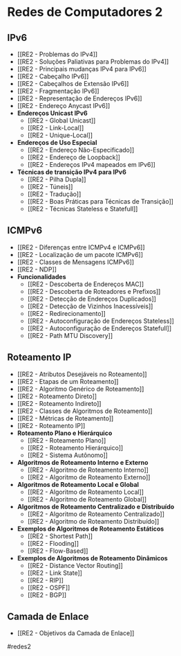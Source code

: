 # Redes de Computadores 2

## IPv6

- [[RE2 - Problemas do IPv4]]
- [[RE2 - Soluções Paliativas para Problemas do IPv4]]
- [[RE2 - Principais mudanças IPv4 para IPv6]]
- [[RE2 - Cabeçalho IPv6]]
- [[RE2 - Cabeçalhos de Extensão IPv6]]
- [[RE2 - Fragmentação IPv6]]
- [[RE2 - Representação de Endereços IPv6]]
- [[RE2 - Endereço Anycast IPv6]]
- **Endereços Unicast IPv6**
	- [[RE2 - Global Unicast]]
	- [[RE2 - Link-Local]]
	- [[RE2 - Unique-Local]]
- **Endereços de Uso Especial**
	- [[RE2 - Endereço Não-Especificado]]
	- [[RE2 - Endereço de Loopback]]
	- [[RE2 - Endereços IPv4 mapeados em IPv6]]
- **Técnicas de transição IPv4 para IPv6**
	- [[RE2 - Pilha Dupla]]
	- [[RE2 - Túneis]]
	- [[RE2 - Tradução]]
	- [[RE2 - Boas Práticas para Técnicas de Transição]]
	- [[RE2 - Técnicas Stateless e Statefull]]

## ICMPv6

- [[RE2 - Diferenças entre ICMPv4 e ICMPv6]]
- [[RE2 - Localização de um pacote ICMPv6]]
- [[RE2 - Classes de Mensagens ICMPv6]]
- [[RE2 - NDP]]
- **Funcionalidades**
	- [[RE2 - Descoberta de Endereços MAC]]
	- [[RE2 - Descoberta de Roteadores e Prefixos]]
	- [[RE2 - Detecção de Endereços Duplicados]]
	- [[RE2 - Detecção de Vizinhos Inacessíveis]]
	- [[RE2 - Redirecionamento]]
	- [[RE2 - Autoconfiguração de Endereços Stateless]]
	- [[RE2 - Autoconfiguração de Endereços Statefull]]
	- [[RE2 - Path MTU Discovery]]

## Roteamento IP

- [[RE2 - Atributos Desejáveis no Roteamento]]
- [[RE2 - Etapas de um Roteamento]]
- [[RE2 - Algoritmo Genérico de Roteamento]]
- [[RE2 - Roteamento Direto]]
- [[RE2 - Roteamento Indireto]]
- [[RE2 - Classes de Algoritmos de Roteamento]]
- [[RE2 - Métricas de Roteamento]]
- [[RE2 - Roteamento IP]]
- **Roteamento Plano e Hierárquico**
	- [[RE2 - Roteamento Plano]]
	- [[RE2 - Roteamento Hierárquico]]
	- [[RE2 - Sistema Autônomo]]
- **Algoritmos de Roteamento Interno e Externo**
	- [[RE2 - Algoritmo de Roteamento Interno]]
	- [[RE2 - Algoritmo de Roteamento Externo]]
- **Algoritmos de Roteamento Local e Global**
	- [[RE2 - Algoritmo de Roteamento Local]]
	- [[RE2 - Algoritmo de Roteamento Global]]
- **Algoritmos de Roteamento Centralizado e Distribuído**
	- [[RE2 - Algoritmo de Roteamento Centralizado]]
	- [[RE2 - Algoritmo de Roteamento Distribuído]]
- **Exemplos de Algoritmos de Roteamento Estáticos**
	- [[RE2 - Shortest Path]]
	- [[RE2 - Flooding]]
	- [[RE2 - Flow-Based]]
- **Exemplos de Algoritmos de Roteamento Dinâmicos**
	- [[RE2 - Distance Vector Routing]]
	- [[RE2 - Link State]]
	- [[RE2 - RIP]]
	- [[RE2 - OSPF]]
	- [[RE2 - BGP]]

## Camada de Enlace

- [[RE2 - Objetivos da Camada de Enlace]]


#redes2